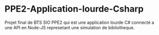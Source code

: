 # PPE2-Application-lourde-Csharp
Projet final de BTS SIO PPE2 qui est une application lourde C# connecté a une API en Node-JS represetant une simulation de bibliotheque.
